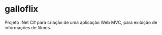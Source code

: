 # galloflix
Projeto .Net C# para criação de uma aplicação Web MVC, para exibição de informações de filmes.
